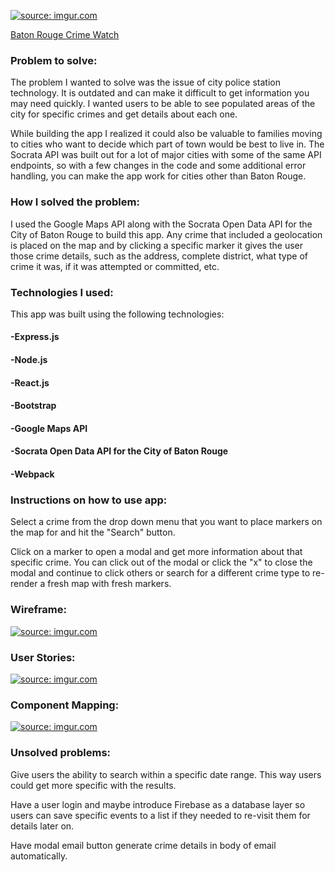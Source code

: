 <a href="http://imgur.com/nUOIt3o"><img src="http://i.imgur.com/nUOIt3o.png" title="source: imgur.com" /></a>

<a target="_blank" href="https://batonrougecrimewatch.herokuapp.com/">Baton Rouge Crime Watch</a>

<h3>Problem to solve:</h3> 
<p>The problem I wanted to solve was the issue of city police station technology. It is outdated and can make it difficult to get information you may need quickly. I wanted users to be able to see populated areas of the city for specific crimes and get details about each one.

<p> While building the app I realized it could also be valuable to families moving to cities who want to decide which part of town would be best to live in. The Socrata API was built out for a lot of major cities with some of the same API endpoints, so with a few changes in the code and some additional error handling, you can make the app work for cities other than Baton Rouge.


<h3>How I solved the problem:</h3>
<p>I used the Google Maps API along with the Socrata Open Data API for the City of Baton Rouge to build this app. Any crime that included a geolocation is placed on the map and by clicking a specific marker it gives the user those crime details, such as the address, complete district, what type of crime it was, if it was attempted or committed, etc.<p>

<h3>Technologies I used:</h3>

This app was built using the following technologies:

<h4>-Express.js</h4>
<h4>-Node.js</h4>
<h4>-React.js </h4>
<h4>-Bootstrap</h4>
<h4>-Google Maps API</h4>
<h4>-Socrata Open Data API for the City of Baton Rouge</h4>
<h4>-Webpack</h4>
    
<h3>Instructions on how to use app:</h3>

Select a crime from the drop down menu that you want to place markers on the map for and hit the "Search" button.

Click on a marker to open a modal and get more information about that specific crime.
You can click out of the modal or click the "x" to close the modal and continue to click others or search for a different crime type to re-render a fresh map with fresh markers.

<h3>Wireframe:</h3>

<a href="http://imgur.com/HfrpuHf"><img src="http://i.imgur.com/HfrpuHf.png" title="source: imgur.com" /></a>

<h3>User Stories:</h3>

<a href="http://imgur.com/YJq3PDp"><img src="http://i.imgur.com/YJq3PDp.png" title="source: imgur.com" /></a>

<h3>Component Mapping:</h3> 

<a href="http://imgur.com/DpI9yvO"><img src="http://i.imgur.com/DpI9yvO.png" title="source: imgur.com" /></a>

<h3>Unsolved problems:</h3> 
    
<p>Give users the ability to search within a specific date range. This way users could get more specific with the results.</p>
<p>Have a user login and maybe introduce Firebase as a database layer so users can save specific events to a list if they needed to re-visit them for details later on.</p>
<p>Have modal email button generate crime details in body of email automatically.</p>

    
